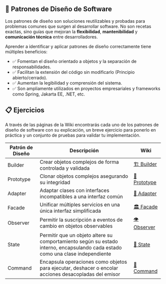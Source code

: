 ## 📘 Patrones de Diseño de Software
Los patrones de diseño son soluciones reutilizables y probadas para problemas comunes que surgen al desarrollar software. No son recetas exactas, sino guías que mejoran la **flexibilidad**, **mantenibilidad** y **comunicación técnica** entre desarrolladores.

Aprender a identificar y aplicar patrones de diseño correctamente tiene múltiples beneficios:

* ✅ Fomentan el diseño orientado a objetos y la separación de responsabilidades.
* ✅ Facilitan la extensión del código sin modificarlo (Principio abierto/cerrado).
* ✅ Aumentan la legibilidad y comprensión del sistema.
* ✅ Son ampliamente utilizados en proyectos empresariales y frameworks como Spring, Jakarta EE, .NET, etc.


## 📋 Ejercicios

A través de las páginas de la Wiki encontrarás cada uno de los patrones de diseño de software con su explicación, un breve ejercicio para ponerlo en práctica y un conjunto de pruebas para validar tu implementación.

| **Patrón de Diseño** | **Descripción**                                                                                                                | **Wiki**                                                                                                 |
|----------------------|--------------------------------------------------------------------------------------------------------------------------------|----------------------------------------------------------------------------------------------------------|
| Builder              | Crear objetos complejos de forma controlada y validada                                                                         | [🏗️ Builder](https://github.com/EmilioCrespoPeran/pattern-designs/wiki/%F0%9F%8F%97%EF%B8%8F-Builder)   |
| Prototype            | Clonar objetos complejos asegurando su integridad                                                                              | [🔁 Prototype](https://github.com/EmilioCrespoPeran/pattern-designs/wiki/%F0%9F%94%81-Prototype)         |
| Adapter              | Adaptar clases con interfaces incompatibles a una interfaz común                                                               | [🔌 Adapter](https://github.com/EmilioCrespoPeran/pattern-designs/wiki/%F0%9F%94%8C-Adapter)             |
| Facade               | Unificar múltiples servicios en una única interfaz simplificada                                                                | [🏛️ Facade](https://github.com/EmilioCrespoPeran/pattern-designs/wiki/%F0%9F%8F%9B%EF%B8%8F-Facade)     |
| Observer             | Permitir la suscripción a eventos de cambio en objetos observables                                                             | [👁️ Observer](https://github.com/EmilioCrespoPeran/pattern-designs/wiki/%F0%9F%91%81%EF%B8%8F-Observer) |
| State                | Permitir que un objeto altere su comportamiento según su estado interno, encapsulando cada estado como una clase independiente | [🎯 State](https://github.com/EmilioCrespoPeran/pattern-designs/wiki/%F0%9F%8E%AF-State)                 |
| Command              | Encapsula operaciones como objetos para ejecutar, deshacer o encolar acciones desacopladas del emisor                          | [🧭 Command](https://github.com/EmilioCrespoPeran/pattern-designs/wiki/%F0%9F%A7%AD-Command)             |


